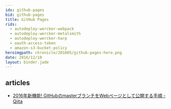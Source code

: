 ```yaml
---
idx: github-pages
bid: github-pages
title: GitHub Pages
rids:
  - autodeploy-wercker-webpack
  - autodeploy-wercker-metalsmith
  - autodeploy-wercker-harp
  - oauth-access-token
  - amazon-s3-bucket-policy
heroimgpath: chronicle/201605/github-pages-hero.png
date: 2016/12/10
layout: binder.jade
---
```


## articles

- [2016年新機能\! GitHubのmasterブランチをWebページとして公開する手順 \- Qiita](http://qiita.com/tonkotsuboy_com/items/f98667b89228b98bc096)
